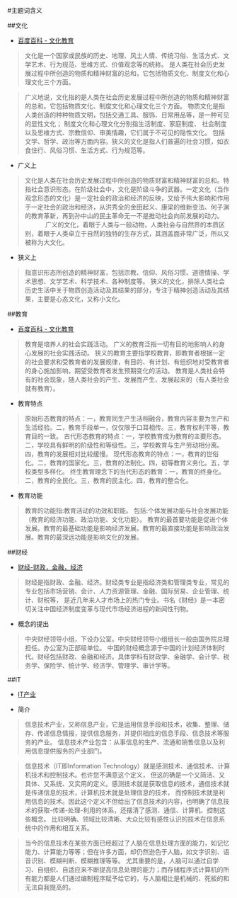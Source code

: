 #主题词含义

##文化

- [百度百科 - 文化教育](http://baike.baidu.com/view/1639168.htm)

> 文化是一个国家或民族的历史、地理、风土人情、传统习俗、生活方式、文学艺术、行为规范、思维方式、价值观念等的统称。
是人类在社会历史发展过程中所创造的物质和精神财富的总和，它包括物质文化、制度文化和心理文化三个方面。

> 广义地说，文化指的是人类在社会历史发展过程中所创造的物质和精神财富的总和。它包括物质文化、制度文化和心理文化三个方面。
物质文化是指人类创造的种种物质文明，包括交通工具、服饰、日常用品等，是一种可见的显性文化；
制度文化和心理文化分别指生活制度、家庭制度、 社会制度以及思维方式、宗教信仰、审美情趣，它们属于不可见的隐性文化。
包括文学、哲学、政治等方面内容。狭义的文化是指人们普遍的社会习惯，如衣食住行、风俗习惯、生活方式、行为规范等。

- 广义上

> 文化是人类在社会历史发展过程中所创造的物质财富和精神财富的总和。特指社会意识形态。在阶级社会中，文化是阶级斗争的武器。一定文化（当作观念形态的文化）是一定社会的政治和经济的反映，又给予伟大影响和作用于一定社会的政治和经济，从洪秀全的金田起义、康梁的维新变法、何子渊的教育革新，再到孙中山的民主革命无一不是推动社会向前发展的动力。 　
　　广义的文化，着眼于人类与一般动物，人类社会与自然界的本质区别，着眼于人类卓立于自然的独特的生存方式，其涵盖面非常广泛，所以又被称为大文化。 

- 狭义上

> 指意识形态所创造的精神财富，包括宗教、信仰、风俗习惯、道德情操、学术思想、文学艺术、科学技术、各种制度等。
狭义的文化，排除人类社会历史生活中关于物质创造活动及其结果的部分，专注于精神创造活动及其结果，主要是心态文化，又称小文化。 　

##教育

- [百度百科 - 文化教育](http://baike.baidu.com/view/1639168.htm)

> 教育是培养人的社会实践活动。 广义的教育泛指一切有目的地影响人的身心发展的社会实践活动。
狭义的教育主要指学校教育，即教育者根据一定的社会要求和受教育者的发展规律，有目的、有计划、有组织地对受教育者的身心施加影响，期望受教育者发生预期变化的活动。 教育是人类社会特有的社会现象，随人类社会的产生、发展而产生、发展起来的（有人类社会就有教育）。

- 教育特点

> 原始形态教育的特点：一，教育同生产生活相融合，教育内容主要为生产和生活经验。二，教育手段单一，仅仅限于口耳相传。三，教育权利平等，教育目的一致。
古代形态教育的特点：一，学校教育成为教育的主要形态。二，学校具有鲜明的阶级性和等级性。三，学校教育与生产劳动相分离。四，教育的发展相对比较缓慢。
现代形态教育的特点：一，教育的世俗化。二，教育的国家化。三，教育的法制化。四，初等教育义务化。五，学校类型多样化。
终生教育理念下的当代形态的教育：一，教育的终身化。二，教育的全民化。三，教育的民主化。四，教育的整合化。

- 教育功能

> 教育的功能指:教育活动的功效和职能。 包括:个体发展功能与社会发展功能（教育的经济功能、政治功能、文化功能）。 
教育的最首要功能是促进个体发展。教育的最基础功能是影响经济发展。教育的最直接功能是影响政治发展。教育的最深远功能是影响文化的发展。


##财经

- [财经-财政，金融，经济](http://baike.baidu.com/subview/65159/5084884.htm)

> 财经是指财政、金融、经济。财经类专业是指经济类和管理类专业，常见的专业包括市场营销、会计、人力资源管理、金融、国际贸易、企业管理、统计、财税等，
是近几年来人才市场上的热门专业。书名《财经》是一本密切关注中国经济制度变革与现代市场经济进程的新闻性刊物。

- 概念的提出

> 中央财经领导小组，下设办公室。中央财经领导小组组长一般由国务院总理担任。办公室为正部级单位。
中国的财经概念源于中国的计划经济体制时代。财经包括财政、金融和经济。具体学科有财政学、金融学、会计学、税务学、保险学、统计学、经济学、管理学、审计学等。

##IT

- [IT产业](http://baike.baidu.com/view/399067.htm?fromtitle=IT%E4%BA%A7%E4%B8%9A&fromid=4415059&type=syn)

- 简介

> 信息技术产业，又称信息产业，它是运用信息手段和技术，收集、整理、储存、传递信息情报，提供信息服务，并提供相应的信息手段、信息技术等服务的产业。
信息技术产业包含：从事信息的生产、流通和销售信息以及利用信息提供服务的产业部门。

> 信息技术（IT即Information Technology）就是感测技术、通信技术、计算机技术和控制技术。也许您不满意这个定义，
但这的确是一个又简洁、又具体、又系统、又实用的定义。感测技术就是获取信息的技术，通信技术就是传递信息的技术，计算机技术就是处理信息的技术，
而控制技术就是利用信息的技术。因此这个定义不但给出了信息技术的内容，也明确了信息技术的获取-传递-处理-利用的体系，还摆清了感测、通信、计算机、控制这些概念。
比较明确、领域比较清晰、大众比较有感性认识的技术在信息系统中的作用和相互关系。

> 当今的信息技术在某些方面已经超过了人脑在信息处理方面的能力，如记忆能力、计算能力等等；但在许多方面，却仍然逊色于人脑，如文字识别、语音识别、模糊判断、模糊推理等等。
尤其重要的是，人脑可以通过自学习、自组织、自适应来不断提高信息处理的能力；而存储程序式计算机的所有能力都是人们通过编制程序赋予给它的，与人脑相比是机械的、死板的和无法自我提高的。